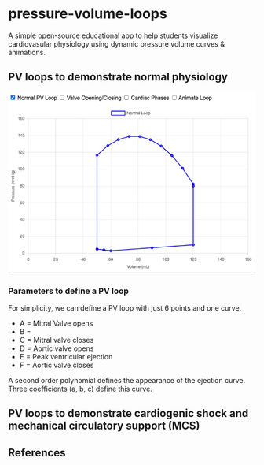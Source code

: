 # pressure-volume-loops

A simple open-source educational app to help students visualize cardiovasular physiology using dynamic pressure volume curves & animations.

## PV loops to demonstrate normal physiology

![](https://github.com/nickmmark/pressure-volume-loops/blob/main/basic_PV_loop_demo1.gif)



### Parameters to define a PV loop
For simplicity, we can define a PV loop with just 6 points and one curve.
* A  = Mitral Valve opens
* B =
* C = Mitral valve closes
* D = Aortic valve opens
* E = Peak ventricular ejection
* F = Aortic valve closes

A second order polynomial defines the appearance of the ejection curve. Three coefficients (a, b, c) define this curve.


## PV loops to demonstrate cardiogenic shock and mechanical circulatory support (MCS)




## References
